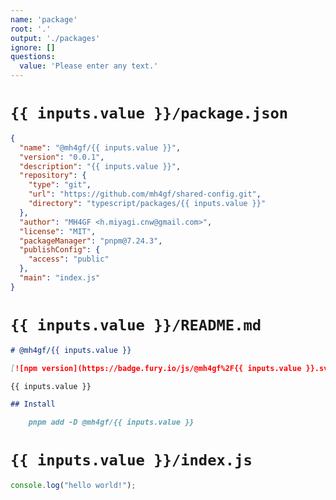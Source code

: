 ```yaml
---
name: 'package'
root: '.'
output: './packages'
ignore: []
questions:
  value: 'Please enter any text.'
---
```


# `{{ inputs.value }}/package.json`

```json
{
  "name": "@mh4gf/{{ inputs.value }}",
  "version": "0.0.1",
  "description": "{{ inputs.value }}",
  "repository": {
    "type": "git",
    "url": "https://github.com/mh4gf/shared-config.git",
    "directory": "typescript/packages/{{ inputs.value }}"
  },
  "author": "MH4GF <h.miyagi.cnw@gmail.com>",
  "license": "MIT",
  "packageManager": "pnpm@7.24.3",
  "publishConfig": {
    "access": "public"
  },
  "main": "index.js"
}
```

# `{{ inputs.value }}/README.md`

```markdown
# @mh4gf/{{ inputs.value }}

[![npm version](https://badge.fury.io/js/@mh4gf%2F{{ inputs.value }}.svg)](https://badge.fury.io/js/@mh4gf%2F{{ inputs.value }})

{{ inputs.value }}

## Install

    pnpm add -D @mh4gf/{{ inputs.value }}
```

# `{{ inputs.value }}/index.js`

```javascript
console.log("hello world!");
````
